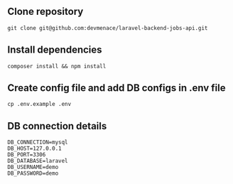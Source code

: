 Clone repository
---
``
git clone git@github.com:devmenace/laravel-backend-jobs-api.git
``

Install dependencies
---
``
composer install && npm install
``

Create config file and add DB configs in .env file
---
``
cp .env.example .env
``

DB connection details       
---
```
DB_CONNECTION=mysql         
DB_HOST=127.0.0.1
DB_PORT=3306
DB_DATABASE=laravel
DB_USERNAME=demo
DB_PASSWORD=demo
```
